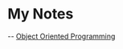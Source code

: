 # My Notes
-- [Object Oriented Programming](https://github.com/musauyumaznotes/CSharp/blob/main/Gen%C3%A7ayY%C4%B1ld%C4%B1z/%C3%96zel%20Ders%20Format%C4%B1nda%20A%E2%80%99dan%20Z%E2%80%99ye%20Nesne%20Tabanl%C4%B1%20Programlama%20E%C4%9Fitimi/ReadMe.md)

